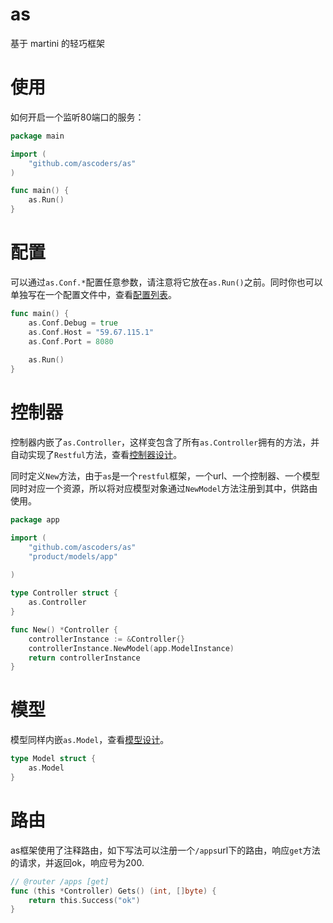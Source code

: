 # as
基于 martini 的轻巧框架

# 使用

如何开启一个监听80端口的服务：

~~~go
package main

import (
	"github.com/ascoders/as"
)

func main() {
	as.Run()
}
~~~

# 配置

可以通过`as.Conf.*`配置任意参数，请注意将它放在`as.Run()`之前。同时你也可以单独写在一个配置文件中，查看[配置列表](conf)。

~~~go
func main() {
	as.Conf.Debug = true
	as.Conf.Host = "59.67.115.1"
	as.Conf.Port = 8080
	
	as.Run()
}
~~~

# 控制器

控制器内嵌了`as.Controller`，这样变包含了所有`as.Controller`拥有的方法，并自动实现了`Restful`方法，查看[控制器设计](controllers)。

同时定义`New`方法，由于`as`是一个`restful`框架，一个url、一个控制器、一个模型同时对应一个资源，所以将对应模型对象通过`NewModel`方法注册到其中，供路由使用。

~~~go
package app

import (
	"github.com/ascoders/as"
	"product/models/app"
	
)

type Controller struct {
	as.Controller
}

func New() *Controller {
	controllerInstance := &Controller{}
	controllerInstance.NewModel(app.ModelInstance)
	return controllerInstance
}
~~~

# 模型

模型同样内嵌`as.Model`，查看[模型设计](models)。

~~~go
type Model struct {
	as.Model
}
~~~

# 路由

as框架使用了注释路由，如下写法可以注册一个`/apps`url下的路由，响应`get`方法的请求，并返回ok，响应号为200.

~~~go
// @router /apps [get]
func (this *Controller) Gets() (int, []byte) {
	return this.Success("ok")
}
~~~
